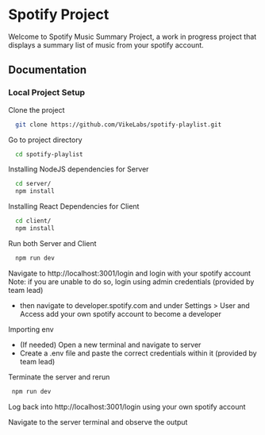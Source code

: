 # Spotify Project

Welcome to Spotify Music Summary Project, a work in progress project that displays a summary list of music from your spotify account.


## Documentation

### Local Project Setup

Clone the project

```bash
  git clone https://github.com/VikeLabs/spotify-playlist.git
```

Go to project directory 

```bash
  cd spotify-playlist
```

Installing NodeJS dependencies for Server

```bash
  cd server/
  npm install
```

Installing React Dependencies for Client

```bash
  cd client/
  npm install
```

Run both Server and Client
```bash
  npm run dev
```

Navigate to http://localhost:3001/login and login with your spotify account
Note: if you are unable to do so, login using admin credentials (provided by team lead)
- then navigate to developer.spotify.com and under Settings > User and Access add your own spotify account to become a developer

Importing env
 - (If needed) Open a new terminal and navigate to server
 - Create a .env file and paste the correct credentials within it (provided by team lead)
 
Terminate the server and rerun 

```bash
 npm run dev
```
Log back into http://localhost:3001/login using your own spotify account

Navigate to the server terminal and observe the output
